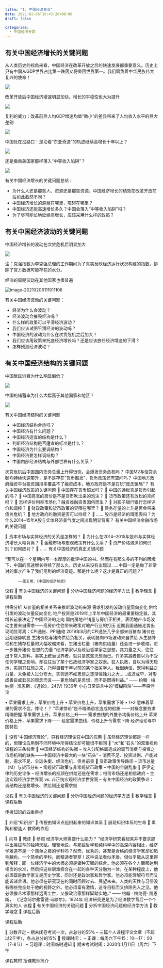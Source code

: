 ```yaml
---
title: "1. 中国经济背景"
date: 2021-02-06T10:43:26+08:00
draft: false

categories:
  - 中国经济专题
---
```


## 有关中国经济增长的关键问题

从人类历史的视角来看，中国经济在改革开放之后的快速发展都重要意义。历史上只有中国从GDP世界占比第一跌落又将重回世界第一。我们肩负着中华民族伟大复兴的使命！

![](https://cdn.jsdelivr.net/gh/henrywu97/FigBed/Figs/20210206104851.png)

改革开放后中国经济增速明显加快，增长的平稳性也大为提升

![](https://cdn.jsdelivr.net/gh/henrywu97/FigBed@master/Figs/20210206105241.png)

复利的威力：改革前后人均GDP增速均值“微小”的差异带来了人均收入水平的巨大差别

![](https://cdn.jsdelivr.net/gh/henrywu97/FigBed/Figs/20210206105244.png)

中国处在岔路口：是沿着“东亚奇迹”的轨迹继续高增长十年以上？

![](https://cdn.jsdelivr.net/gh/henrywu97/FigBed/Figs/20210206105533.png)

还是像南美国家那样落入“中等收入陷阱”？

![](https://cdn.jsdelivr.net/gh/henrywu97/FigBed/Figs/20210206105626.png)

有关中国经济增长的关键问题总结：

- 为什么人还是那些人、资源还是那些资源，中国经济增长的绩效在改革开放前后如此截然不同？
- 中国经济增长的源泉在哪里，障碍在哪里？
- 中国经济还能高速增长多久？中国会落入“中等收入陷阱”吗？
- 为了尽可能长地延续高增长，应该采用什么样的政策？

## 有关中国经济波动的关键问题

中国经济增长的波动在次贷危机后明显加大

![](https://cdn.jsdelivr.net/gh/henrywu97/FigBed/Figs/20210206111613.png)

注：克强指数为李克强总理的工作期间为了真实反映经济运行状况构建的指数，排除了官方数据可能存在的水分。

经济的周期波动在其他国家也很普遍

![image-20210206111911108](https://cdn.jsdelivr.net/gh/henrywu97/FigBed/Figs/20210206111916.png)

有关中国经济波动的关键问题：

- 经济为什么会波动？
- 经济波动会摧毁经济吗？
- 什么样的政策可以平滑经济波动？
- 我们应该试图平滑经济的波动吗？
- 中国经济的波动为什么在次贷危机之后加大？
- 我们应该用政策来托底经济增长吗？还是应该放任经济增速的下滑？
- 怎样预测经济波动？

## 有关中国经济结构的关键问题

中国居民消费为什么明显偏低？

![](https://cdn.jsdelivr.net/gh/henrywu97/FigBed/Figs/20210206113327.png)

中国的储蓄率为什么大幅高于其他国家和地区？

![](https://cdn.jsdelivr.net/gh/henrywu97/FigBed/Figs/20210206113347.png)

有关中国经济结构的关键问题

- 中国经济结构合适吗？
- 中国经济有什么问题？
- 中国经济适宜的结构是什么？
- 判断经济结构是否适宜的标准是什么？
- 中国经济为什么要调结构？
- 中国经济要怎样调结构？
- 中国内部经济结构与外部世界有什么关系？

次贷危机后中国国内债务总量上升得很快，会爆发债务危机吗？
中国M2与信贷余额均持续快速攀升，是不是存在“货币超发”，货币政策还有空间吗？
中国地方政府融资平台投资回报率覆盖不了融资成本，地方政府是不是在玩“庞氏骗局”？
有关中国经济政策的关键问题
	中国存在货币超发吗？
	中国的通胀真是货币引起的吗？
	中国高涨的房价是不是货币吹出来的泡沫？
	货币政策还有放松的空间吗？
	怎样评价利率市场化？融资难融资贵因何而生？
	对影子银行银行怎样评价和调控？
	财政政策和货币政策的界限在哪里？
	债务存量的上升是否会带来债务危机？
	地方政府的融资是否可以持续？
	……
股市是经济的晴雨表吗？为什么2014~15年A股与实体经济景气度之间出现明显背离？
有关中国经济金融市场的关键问题

	资本市场与实体经济的关系是怎样的？
	为什么在2014~2015年股市与实体经济增长大幅背离？
	金融市场与宏观政策有什么关系？
	资产价格泡沫如何识别？如何应对？
	……
有关中国经济的真正关键问题

“我可以在一个星期内写一本厚厚的批评中国的书。然而在有那么多的不利的困境下，中国的高速增长持续了那么久，历史从来没有出现过……中国一定是做了非常对的事才产生了我们见到的经济奇迹。那是什么呢？这才是真正的问题？”
	
	      ——张五常，《中国的经济制度》
议程
	有关中国经济的关键问题
	分析中国经济问题的经济学方法
	教学理念
	课程后勤


供需分析
从价量的相关关系来推断波动的来源
需求引发的波动价量同向变化
供给引发的波动价量反向变化
地产投资是2019年上半年中国经济的最重要稳定器，其增长前景决定了中国经济的走向
国内房地产销量与房价正相关，表明地产市场波动主要来自需求——高房价往往带来政策对地产行业的打压
近期我国通胀走势出现明显背离：CPI通胀、PPI通缩
2019年8月的CPI通胀几乎全部来自猪肉
猪价在近期涨势明显
生猪价格与猪肉供给负相关，表明猪肉市场波动来自供给
从生猪补栏和生猪存栏量的大幅收缩来看，生猪出栏量（猪肉供给量）还会进一步收缩，进一步推升猪价
思想的力量
“经济学家以及政治哲学家之思想，其力量之大，往往出乎常人意料。事实上统治世界者，就只是这些思想而已。许多实践者自以为不受任何学理之影响，却往往当了某个已故经济学家之奴隶。狂人执政，自以为得天启示，实则其狂想之来，乃得自若干年以前的某个拙劣学人。我很确信，既得利益之力量，未免被人过分夸大，实则远不如思想之逐渐侵蚀力之大……或迟或早，对形成善良或丑恶的观念而言——更危险的是思想，而不是既得利益。”
—— 约翰 · 梅纳德 · 凯恩斯，《通论》，24(V)
        1936年
小心日常语言中的“模糊陷阱”——苹果悖论

•	苹果需求上升，苹果价格上升
•	苹果价格上升，苹果需求下降
•	1+2 意味着苹果的需求不变。悖论！？
“苹果悖论”是不精确语言造成的假象
——对概念要务求精确把握
苹果需求上升，苹果价格上升——
需求曲线的外推令均衡价格上升
苹果价格上升，苹果需求下降——     给定需求曲线，价格上升令需求下降
经济理论与中国特色

	没有“中国经济理论”，只有经济理论在中国的应用
	虽然经济理论都是一样的，但理论应用到不同环境中所得结论却可能很不相同
	“水”和“石头”的双重视角
课程的三条线索
	中国经济结构的失衡
–	收入分配格局造成的调节消费与投资之市场机制的缺失——中国经济中最大的一块“石头”
–	消费不足、投资过剩、产能过剩、需求不足、全球失衡、经济危机、债务前景
	货币政策传导路径
–	货币总量（M）与货币分布
–	常规货币政策与非常规货币政策
–	中国的金融乱象
	萨伊定律的历史论争
–	经济增长的瓶颈在供给还是在需求；相信市场还是相信政府
–	主流宏观经济学世界观 vs. 非正统宏观经济学世界观
–	有关中国经济的政策争论：调结构还是稳增长、供给侧还是需求侧

议程
	有关中国经济的关键问题
	分析中国经济问题的经济学方法
	教学理念
	课程后勤


传授知识的四重目标

	介绍“知识点”
	传授由知识点组织起来的知识体系
	展现知识体系的生命
	熏陶和塑造人
教师的作用

	向导
	教练
	参照
经济学大师需要什么能力？
“经济学研究看起来并不要求那种出类拔萃的独特天赋。理智地说，与那些哲学和纯科学中的高深内容相比，经济学难道不是一个简单之极的学科吗？然而，优秀的，甚至是合格的经济学家却如凤毛麟角。一个简单的学科，而精通者寥寥！这种说法看似矛盾，但似乎能从这里得到解释：即一位经济学中的大师必须是诸种天赋的综合。他必须在各个方面都达到相当的水准，然后把这些很难捏合在一起的各种天分融为一体。在某种程度上，他必须既是数学家又是历史学家，同时还是政治家和哲学家。他必须能理解符号而又能诉诸言语。他必须在研究现在的同时回顾过去、展望未来。人类的天性与习俗没有哪些完全处于他的视野之外。他必须富有激情，追寻目标而又排除先入之见。他必须像艺术家那样远离尘世，又像政治家那样脚踏实地。”
         —— 约翰 · 梅纳德· 凯恩斯，
	   《记念阿尔弗雷德·马歇尔》，1924年
经济研究更是为了经济数字背后一个个真实的人
议程
	有关中国经济的关键问题
	分析中国经济问题的经济学方法
	教学理念
	课程后勤


课程后勤

	分数评定
–	期末闭卷考试一次，占总分的55%
–	三篇个人课程评论文章（不超过2千字），各占总分的15%
	授课时间：
–	正课：每周六下午15：10—17：00（7-8节）
–	习题课：时间临时通知
	期末考试时间：2020年1月11日（周六）下午

课程教材
授课教师简介
